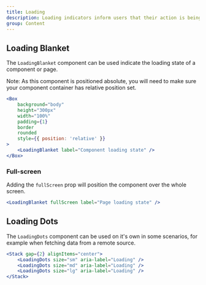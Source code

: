 ```yaml
---
title: Loading
description: Loading indicators inform users that their action is being processed.
group: Content
---
```


## Loading Blanket

The `LoadingBlanket` component can be used indicate the loading state of a component or page.

Note: As this component is positioned absolute, you will need to make sure your component container has relative position set.

```jsx live
<Box
	background="body"
	height="300px"
	width="100%"
	padding={1}
	border
	rounded
	style={{ position: 'relative' }}
>
	<LoadingBlanket label="Component loading state" />
</Box>
```

### Full-screen

Adding the `fullScreen` prop will position the component over the whole screen.

```jsx
<LoadingBlanket fullScreen label="Page loading state" />
```

## Loading Dots

The `LoadingDots` component can be used on it's own in some scenarios, for example when fetching data from a remote source.

```jsx live
<Stack gap={2} alignItems="center">
	<LoadingDots size="sm" aria-label="Loading" />
	<LoadingDots size="md" aria-label="Loading" />
	<LoadingDots size="lg" aria-label="Loading" />
</Stack>
```
